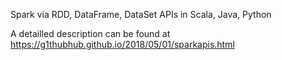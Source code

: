 Spark via RDD, DataFrame, DataSet APIs in Scala, Java, Python

A detailled description can be found at https://g1thubhub.github.io/2018/05/01/sparkapis.html
